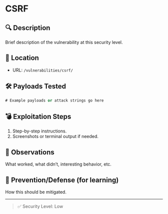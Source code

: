 # CSRF

## 🔍 Description
Brief description of the vulnerability at this security level.

## 🧭 Location
- URL: `/vulnerabilities/csrf/`

## 🛠️ Payloads Tested

```sql
# Example payloads or attack strings go here
```

## 💣 Exploitation Steps
1. Step-by-step instructions.
2. Screenshots or terminal output if needed.

## 🧪 Observations
What worked, what didn’t, interesting behavior, etc.

## 🔐 Prevention/Defense (for learning)
How this should be mitigated.

---

> ✅ Security Level: Low
